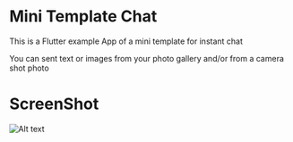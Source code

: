 # Mini Template Chat

This is a Flutter example App of a mini template for instant chat

You can sent text or images from your photo gallery and/or from a camera shot photo


# ScreenShot

![Alt text](/ChatappMiniTemplate/blob/master/SCREENSHOT.jpg?raw=true "Optional Title")
